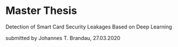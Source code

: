 # Master Thesis
Detection of Smart Card Security Leakages Based on Deep Learning

submitted by Johannes T. Brandau, 27.03.2020
